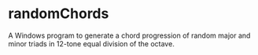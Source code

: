 # randomChords
A Windows program to generate a chord progression of random major and minor triads in 12-tone equal division of the octave.
